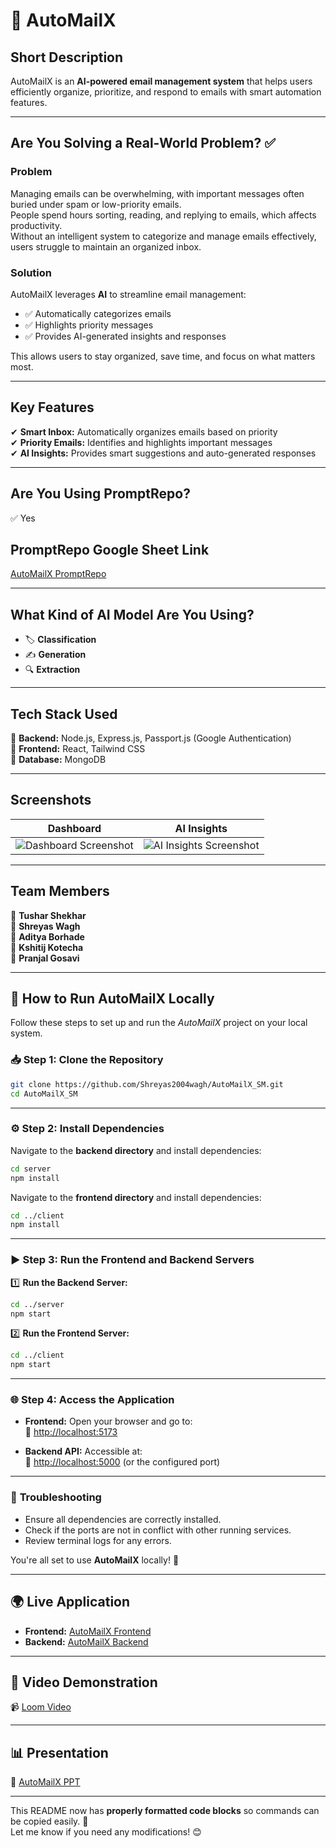 # 📩 **AutoMailX**  

## **Short Description**  
AutoMailX is an **AI-powered email management system** that helps users efficiently organize, prioritize, and respond to emails with smart automation features.  

---

## **Are You Solving a Real-World Problem?** ✅  

### **Problem**  
Managing emails can be overwhelming, with important messages often buried under spam or low-priority emails.  
People spend hours sorting, reading, and replying to emails, which affects productivity.  
Without an intelligent system to categorize and manage emails effectively, users struggle to maintain an organized inbox.  

### **Solution**  
AutoMailX leverages **AI** to streamline email management:  
- ✅ Automatically categorizes emails  
- ✅ Highlights priority messages  
- ✅ Provides AI-generated insights and responses  

This allows users to stay organized, save time, and focus on what matters most.  

---

## **Key Features**  
✔ **Smart Inbox:** Automatically organizes emails based on priority  
✔ **Priority Emails:** Identifies and highlights important messages  
✔ **AI Insights:** Provides smart suggestions and auto-generated responses  

---

## **Are You Using PromptRepo?**  
✅ Yes  

## **PromptRepo Google Sheet Link**  
[AutoMailX PromptRepo](https://docs.google.com/spreadsheets/d/1fUnhkTqJ5Ve1Q8z9zN_h-J548C88i9sACakdfe-Xfsw/edit?usp=sharing)  

---

## **What Kind of AI Model Are You Using?**  
- 🏷 **Classification**  
- ✍ **Generation**  
- 🔍 **Extraction**  

---

## **Tech Stack Used**  
🔹 **Backend:** Node.js, Express.js, Passport.js (Google Authentication)  
🔹 **Frontend:** React, Tailwind CSS  
🔹 **Database:** MongoDB  

---

## **Screenshots**  

| **Dashboard** | **AI Insights** |
|--------------|---------------|
| ![Dashboard Screenshot](https://github.com/user-attachments/assets/f91e8d28-1a7c-4e60-87f8-6fb9a93006ac) | ![AI Insights Screenshot](https://github.com/user-attachments/assets/688ced5e-c24a-41ab-add0-fa44e53b0739) |

---

## **Team Members**  
👥 **Tushar Shekhar**  
👥 **Shreyas Wagh**  
👥 **Aditya Borhade**  
👥 **Kshitij Kotecha**  
👥 **Pranjal Gosavi**  

---

## 🚀 **How to Run AutoMailX Locally**  

Follow these steps to set up and run the *AutoMailX* project on your local system.  

### 📥 **Step 1: Clone the Repository**  

```bash
git clone https://github.com/Shreyas2004wagh/AutoMailX_SM.git
cd AutoMailX_SM
```

---

### ⚙ **Step 2: Install Dependencies**  

Navigate to the **backend directory** and install dependencies:  

```bash
cd server
npm install
```

Navigate to the **frontend directory** and install dependencies:  

```bash
cd ../client
npm install
```

---

### ▶ **Step 3: Run the Frontend and Backend Servers**  

1️⃣ **Run the Backend Server:**  

```bash
cd ../server
npm start
```

2️⃣ **Run the Frontend Server:**  

```bash
cd ../client
npm start
```

---

### 🌐 **Step 4: Access the Application**  

- **Frontend:** Open your browser and go to:  
  🔗 [http://localhost:5173](http://localhost:5173)  

- **Backend API:** Accessible at:  
  🔗 [http://localhost:5000](http://localhost:5000) (or the configured port)  

---

### 🐞 **Troubleshooting**  

- Ensure all dependencies are correctly installed.  
- Check if the ports are not in conflict with other running services.  
- Review terminal logs for any errors.  

You're all set to use **AutoMailX** locally! 🚀  

---

## 🌍 **Live Application**  
- **Frontend:** [AutoMailX Frontend](https://auto-mail-x-sm.vercel.app/)  
- **Backend:** [AutoMailX Backend](https://automailx-sm.onrender.com)  

---

## 🎥 **Video Demonstration**  
📹 [Loom Video](https://www.loom.com/share/34f7cad2331840058c5ae9b4cddbf28b?sid=614353db-1622-49da-b70c-f6824a4f7c11)  

---

## 📊 **Presentation**  
📜 [AutoMailX PPT](https://www.canva.com/design/DAGd1j2EOzM/tZTvvkK-hNV-gnq49clbrw/edit?utm_content=DAGd1j2EOzM&utm_campaign=designshare&utm_medium=link2&utm_source=sharebutton)  

---

This README now has **properly formatted code blocks** so commands can be copied easily. 🚀  
Let me know if you need any modifications! 😊
